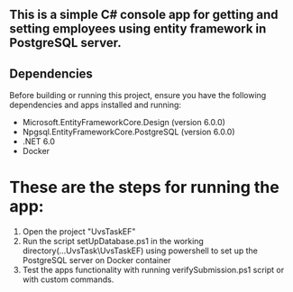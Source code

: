 ## This is a simple C# console app for getting and setting employees using entity framework in PostgreSQL server.  

## Dependencies

Before building or running this project, ensure you have the following dependencies and apps installed and running:

- Microsoft.EntityFrameworkCore.Design (version 6.0.0)
- Npgsql.EntityFrameworkCore.PostgreSQL (version 6.0.0)
- .NET 6.0
- Docker

# These are the steps for running the app:  
1. Open the project "UvsTaskEF"  
2. Run the script setUpDatabase.ps1 in the working directory(...UvsTask\UvsTaskEF) using powershell to set up the PostgreSQL server on Docker container  
3. Test the apps functionality with running verifySubmission.ps1 script or with custom commands.  
